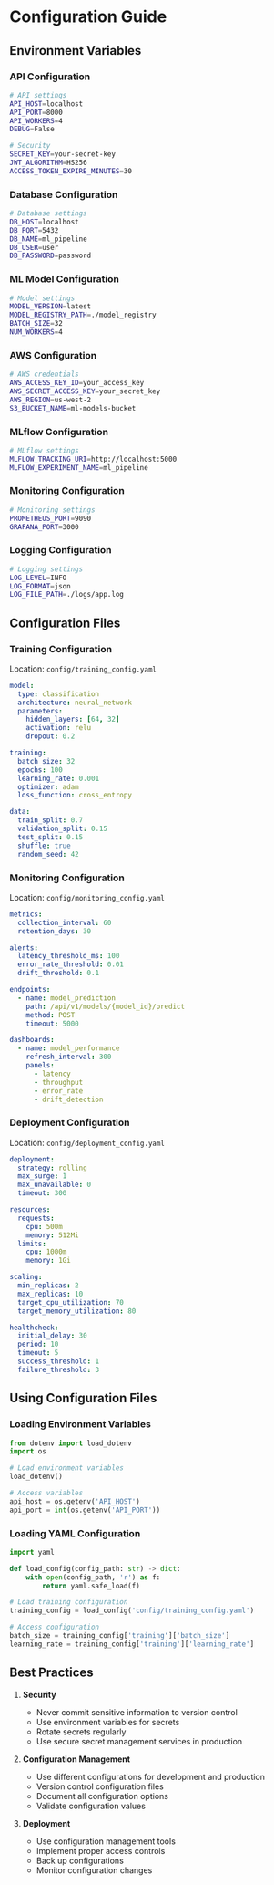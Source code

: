 # Configuration Guide

## Environment Variables

### API Configuration
```bash
# API settings
API_HOST=localhost
API_PORT=8000
API_WORKERS=4
DEBUG=False

# Security
SECRET_KEY=your-secret-key
JWT_ALGORITHM=HS256
ACCESS_TOKEN_EXPIRE_MINUTES=30
```

### Database Configuration
```bash
# Database settings
DB_HOST=localhost
DB_PORT=5432
DB_NAME=ml_pipeline
DB_USER=user
DB_PASSWORD=password
```

### ML Model Configuration
```bash
# Model settings
MODEL_VERSION=latest
MODEL_REGISTRY_PATH=./model_registry
BATCH_SIZE=32
NUM_WORKERS=4
```

### AWS Configuration
```bash
# AWS credentials
AWS_ACCESS_KEY_ID=your_access_key
AWS_SECRET_ACCESS_KEY=your_secret_key
AWS_REGION=us-west-2
S3_BUCKET_NAME=ml-models-bucket
```

### MLflow Configuration
```bash
# MLflow settings
MLFLOW_TRACKING_URI=http://localhost:5000
MLFLOW_EXPERIMENT_NAME=ml_pipeline
```

### Monitoring Configuration
```bash
# Monitoring settings
PROMETHEUS_PORT=9090
GRAFANA_PORT=3000
```

### Logging Configuration
```bash
# Logging settings
LOG_LEVEL=INFO
LOG_FORMAT=json
LOG_FILE_PATH=./logs/app.log
```

## Configuration Files

### Training Configuration
Location: `config/training_config.yaml`
```yaml
model:
  type: classification
  architecture: neural_network
  parameters:
    hidden_layers: [64, 32]
    activation: relu
    dropout: 0.2

training:
  batch_size: 32
  epochs: 100
  learning_rate: 0.001
  optimizer: adam
  loss_function: cross_entropy

data:
  train_split: 0.7
  validation_split: 0.15
  test_split: 0.15
  shuffle: true
  random_seed: 42
```

### Monitoring Configuration
Location: `config/monitoring_config.yaml`
```yaml
metrics:
  collection_interval: 60
  retention_days: 30

alerts:
  latency_threshold_ms: 100
  error_rate_threshold: 0.01
  drift_threshold: 0.1

endpoints:
  - name: model_prediction
    path: /api/v1/models/{model_id}/predict
    method: POST
    timeout: 5000

dashboards:
  - name: model_performance
    refresh_interval: 300
    panels:
      - latency
      - throughput
      - error_rate
      - drift_detection
```

### Deployment Configuration
Location: `config/deployment_config.yaml`
```yaml
deployment:
  strategy: rolling
  max_surge: 1
  max_unavailable: 0
  timeout: 300

resources:
  requests:
    cpu: 500m
    memory: 512Mi
  limits:
    cpu: 1000m
    memory: 1Gi

scaling:
  min_replicas: 2
  max_replicas: 10
  target_cpu_utilization: 70
  target_memory_utilization: 80

healthcheck:
  initial_delay: 30
  period: 10
  timeout: 5
  success_threshold: 1
  failure_threshold: 3
```

## Using Configuration Files

### Loading Environment Variables
```python
from dotenv import load_dotenv
import os

# Load environment variables
load_dotenv()

# Access variables
api_host = os.getenv('API_HOST')
api_port = int(os.getenv('API_PORT'))
```

### Loading YAML Configuration
```python
import yaml

def load_config(config_path: str) -> dict:
    with open(config_path, 'r') as f:
        return yaml.safe_load(f)

# Load training configuration
training_config = load_config('config/training_config.yaml')

# Access configuration
batch_size = training_config['training']['batch_size']
learning_rate = training_config['training']['learning_rate']
```

## Best Practices

1. **Security**
   - Never commit sensitive information to version control
   - Use environment variables for secrets
   - Rotate secrets regularly
   - Use secure secret management services in production

2. **Configuration Management**
   - Use different configurations for development and production
   - Version control configuration files
   - Document all configuration options
   - Validate configuration values

3. **Deployment**
   - Use configuration management tools
   - Implement proper access controls
   - Back up configurations
   - Monitor configuration changes 